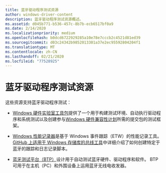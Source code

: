 ```yaml
---
title: 蓝牙驱动程序测试资源
author: windows-driver-content
description: 蓝牙驱动程序测试资源概述。
ms.assetid: d045b771-b536-457c-8b7b-ecb6517bf0a9
ms.date: 2/14/2020
ms.localizationpriority: medium
ms.openlocfilehash: b0dcd6722929285a10e78e7cccb2c4521d81ed39
ms.sourcegitcommit: d03c24342b9852013301a37e2ec95592804204f1
ms.translationtype: MT
ms.contentlocale: zh-CN
ms.lasthandoff: 02/21/2020
ms.locfileid: "77528925"
---
```

# <a name="bluetooth-driver-testing-resources"></a>蓝牙驱动程序测试资源

这些资源支持蓝牙驱动程序测试：

- [Windows 硬件实验室工具包](https://docs.microsoft.com/windows-hardware/test/hlk/)提供了一个用于构建测试环境、自动执行驱动程序和系统测试以及创建参与[Windows 硬件兼容性计划](https://docs.microsoft.com/windows-hardware/design/compatibility/)所需的提交包的测试框架。

- [Windows 性能记录器](https://docs.microsoft.com/previous-versions/windows/it-pro/windows-8.1-and-8/hh448205(v=win.10))是基于 Windows 事件跟踪（ETW）的性能记录工具。 [GitHub 上适用于 Windows 存储库的总线工具](https://github.com/microsoft/busiotools/blob/master/bluetooth/tracing/readme.md)中详细介绍了如何创建特定于蓝牙的跟踪和日志记录脚本。

- [蓝牙测试平台（BTP）](testing-BTP-Overview.md)设计用于自动测试蓝牙硬件、驱动程序和软件。 BTP 可用于在主机（PC）和外围设备上运用蓝牙无线电收发器。
